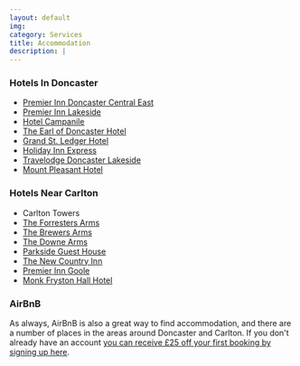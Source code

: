 ```yaml
---
layout: default
img:
category: Services
title: Accommodation
description: |
---
```


### Hotels In Doncaster

* [Premier Inn Doncaster Central East](https://www.premierinn.com/gb/en/hotels/england/south-yorkshire/doncaster/doncaster-central-east.html)
* [Premier Inn Lakeside](https://www.premierinn.com/gb/en/hotels/england/south-yorkshire/doncaster/doncaster-lakeside.html)
* [Hotel Campanile](https://www.campanile.com/en/hotels/campanile-doncaster)
* [The Earl of Doncaster Hotel](http://www.theearl.co.uk/)
* [Grand St. Ledger Hotel](http://www.grandstleger.com/)
* [Holiday Inn Express](https://www.ihg.com/holidayinnexpress/hotels/gb/en/doncaster/dsauk/hoteldetail)
* [Travelodge Doncaster Lakeside](https://www.travelodge.co.uk/hotels/534/Doncaster-Lakeside-hotel)
* [Mount Pleasant Hotel](http://www.mountpleasant.co.uk/)

### Hotels Near Carlton

* Carlton Towers
* [The Forresters Arms](http://www.forresters-arms.com/Home.html)
* [The Brewers Arms](http://www.thebrewersarms.co.uk/)
* [The Downe Arms](http://www.the-downe-arms.co.uk/)
* [Parkside Guest House](https://www.parkside-guesthouse.com/)
* [The New Country Inn](http://www.newcountryinns.com/Hotels/Selby.aspx)
* [Premier Inn Goole](https://www.premierinn.com/gb/en/hotels/england/east-riding-of-yorkshire/goole/goole.html)
* [Monk Fryston Hall Hotel](https://www.monkfrystonhallhotel.co.uk/)

### AirBnB

As always, AirBnB is also a great way to find accommodation, and there are a number of places in the areas around Doncaster and Carlton. If you don't already have an account [you can receive £25 off your first booking by signing up here](www.airbnb.co.uk/c/crowe64).
